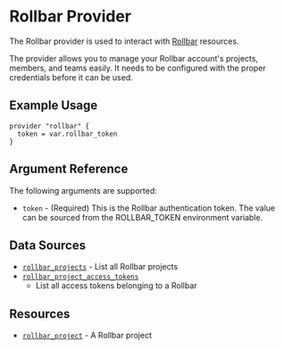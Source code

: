 Rollbar Provider
================

The Rollbar provider is used to interact with [Rollbar](https://rollbar.com)
resources.

The provider allows you to manage your Rollbar account's projects, members, and
teams easily. It needs to be configured with the proper credentials before it
can be used.


Example Usage
-------------

```hcl
provider "rollbar" {
  token = var.rollbar_token
}
```

Argument Reference
------------------

The following arguments are supported:

* `token` - (Required) This is the Rollbar authentication token. The value can be
  sourced from the ROLLBAR_TOKEN environment variable.


Data Sources
------------

* [`rollbar_projects`](data_source/rollbar_projects.md) - List all Rollbar
  projects
* [`rollbar_project_access_tokens`](data_source/rollbar_project_access_tokens.md)
  - List all access tokens belonging to a Rollbar


Resources
---------

* [`rollbar_project`](resources/rollbar_project.md) - A Rollbar project
